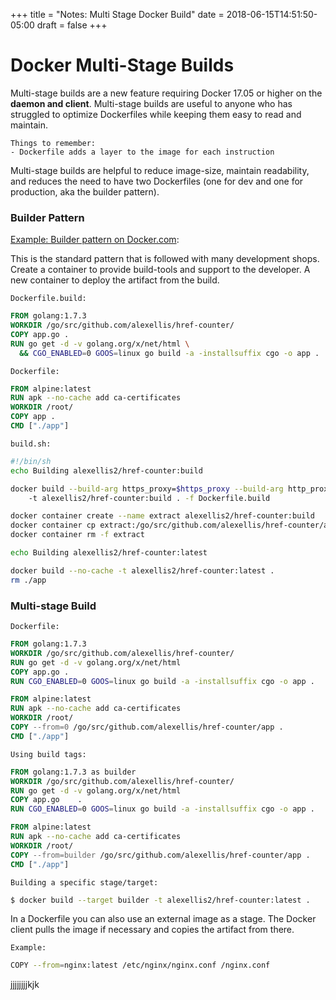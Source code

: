 +++
title = "Notes: Multi Stage Docker Build"
date = 2018-06-15T14:51:50-05:00
draft = false 
+++

# Docker Multi-Stage Builds

Multi-stage builds are a new feature requiring Docker 17.05 or higher on the **daemon and client**. Multi-stage builds are useful to anyone who has struggled to optimize Dockerfiles while keeping them easy to read and maintain.

```
Things to remember:
- Dockerfile adds a layer to the image for each instruction
```

Multi-stage builds are helpful to reduce image-size, maintain readability, and reduces the need to have two Dockerfiles (one for dev and one for production, aka the builder pattern).

### Builder Pattern

[Example: Builder pattern on Docker.com](https://docs.docker.com/develop/develop-images/multistage-build/#before-multi-stage-builds):

This is the standard pattern that is followed with many development shops. Create a container to provide build-tools and support to the developer. A new container to deploy the artifact from the build.

`Dockerfile.build:`

```dockerfile
FROM golang:1.7.3
WORKDIR /go/src/github.com/alexellis/href-counter/
COPY app.go .
RUN go get -d -v golang.org/x/net/html \
  && CGO_ENABLED=0 GOOS=linux go build -a -installsuffix cgo -o app .
```

`Dockerfile:`

```dockerfile
FROM alpine:latest  
RUN apk --no-cache add ca-certificates
WORKDIR /root/
COPY app .
CMD ["./app"]  
```

`build.sh:`

```sh
#!/bin/sh
echo Building alexellis2/href-counter:build

docker build --build-arg https_proxy=$https_proxy --build-arg http_proxy=$http_proxy \  
    -t alexellis2/href-counter:build . -f Dockerfile.build

docker container create --name extract alexellis2/href-counter:build  
docker container cp extract:/go/src/github.com/alexellis/href-counter/app ./app  
docker container rm -f extract

echo Building alexellis2/href-counter:latest

docker build --no-cache -t alexellis2/href-counter:latest .
rm ./app
```

### Multi-stage Build

`Dockerfile:`

```dockerfile
FROM golang:1.7.3
WORKDIR /go/src/github.com/alexellis/href-counter/
RUN go get -d -v golang.org/x/net/html  
COPY app.go .
RUN CGO_ENABLED=0 GOOS=linux go build -a -installsuffix cgo -o app .

FROM alpine:latest  
RUN apk --no-cache add ca-certificates
WORKDIR /root/
COPY --from=0 /go/src/github.com/alexellis/href-counter/app .
CMD ["./app"]  
```

`Using build tags:`

```dockerfile
FROM golang:1.7.3 as builder
WORKDIR /go/src/github.com/alexellis/href-counter/
RUN go get -d -v golang.org/x/net/html  
COPY app.go    .
RUN CGO_ENABLED=0 GOOS=linux go build -a -installsuffix cgo -o app .

FROM alpine:latest  
RUN apk --no-cache add ca-certificates
WORKDIR /root/
COPY --from=builder /go/src/github.com/alexellis/href-counter/app .
CMD ["./app"] 
```

`Building a specific stage/target:`

```sh
$ docker build --target builder -t alexellis2/href-counter:latest .

```

In a Dockerfile you can also use an external image as a stage. The Docker client pulls the image if necessary and copies the artifact from there.

`Example:`

```sh
COPY --from=nginx:latest /etc/nginx/nginx.conf /nginx.conf

```


jjjjjjjjkjk
